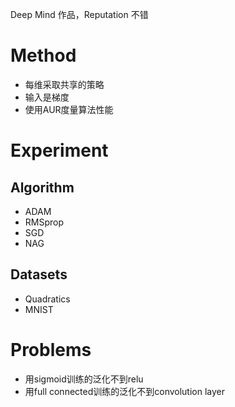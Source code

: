 

Deep Mind 作品，Reputation 不错

# Method

- 每维采取共享的策略
- 输入是梯度
- 使用AUR度量算法性能

# Experiment

## Algorithm

- ADAM
- RMSprop
- SGD
- NAG

## Datasets

- Quadratics
- MNIST

# Problems

- 用sigmoid训练的泛化不到relu
- 用full connected训练的泛化不到convolution layer